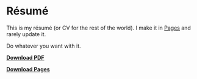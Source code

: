 # Résumé

This is my résumé (or CV for the rest of the world). I make it in [Pages](http://www.apple.com/iwork/pages/) and rarely update it.

Do whatever you want with it.

**[Download PDF](https://github.com/soffes/resume/blob/master/Sam%20Soffes%20Resume.pdf?raw=true)**

**[Download Pages](https://github.com/soffes/resume/blob/master/Sam%20Soffes%20Resume.pages?raw=true)**
